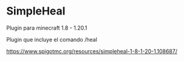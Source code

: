 # SimpleHeal
 Plugin para minecraft 1.8 - 1.20.1

Plugin que incluye el comando /heal

https://www.spigotmc.org/resources/simpleheal-1-8-1-20-1.108687/